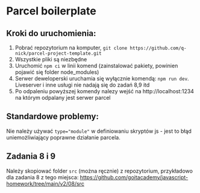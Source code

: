 # Parcel boilerplate

## Kroki do uruchomienia:

1. Pobrać repozytorium na komputer, `git clone https://github.com/q-nick/parcel-project-template.git`
2. Wszystkie pliki są niezbędne
3. Uruchomić `npm ci` w linii komend (zainstalować pakiety, powinien pojawić się folder node_modules)
4. Serwer deweloperski uruchamia się wyłącznie komendą: `npm run dev`. Liveserver i inne usługi nie nadają się do zadań 8,9 itd
5. Po odpaleniu powyższej komendy nalezy wejść na http://localhost:1234 na którym odpalany jest serwer parcel

## Standardowe problemy:

Nie należy używać `type="module"` w definiowaniu skryptów js - jest to błąd uniemożliwiający poprawne działanie parcela.

## Zadania 8 i 9
Należy skopiować folder `src` (można ręcznie) z repozytorium, przykładowo dla zadania 8 z tego miejsca:
https://github.com/goitacademy/javascript-homework/tree/main/v2/08/src
